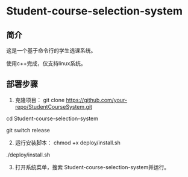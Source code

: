 # Student-course-selection-system


## 简介
这是一个基于命令行的学生选课系统。

使用c++完成，仅支持linux系统。

## 部署步骤
1. 克隆项目：
git clone https://github.com/your-repo/StudentCourseSystem.git 

cd Student-course-selection-system

git switch release

2. 运行安装脚本：
chmod +x deploy/install.sh

./deploy/install.sh

3. 打开系统菜单，搜索 Student-course-selection-system并运行。
